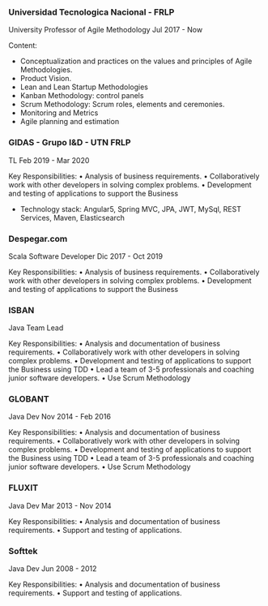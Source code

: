 ### Universidad Tecnologica Nacional - FRLP
University Professor of Agile Methodology
Jul 2017 - Now

Content:
* Conceptualization and practices on the values and principles of Agile Methodologies.
* Product Vision.
* Lean and Lean Startup Methodologies
* Kanban Methodology: control panels
* Scrum Methodology: Scrum roles, elements and ceremonies.
* Monitoring and Metrics
* Agile planning and estimation

### GIDAS - Grupo I&D - UTN FRLP
TL
Feb 2019 - Mar 2020

Key Responsibilities:
• Analysis of business requirements.
• Collaboratively work with other developers in solving complex problems.
• Development and testing of applications to support the Business

* Technology stack: Angular5, Spring MVC, JPA, JWT, MySql, REST Services, Maven, Elasticsearch

 ### Despegar.com
Scala Software Developer
Dic 2017 - Oct 2019
 
 Key Responsibilities:
 • Analysis of business requirements.
 • Collaboratively work with other developers in solving complex problems. 
 • Development and testing of applications to support the Business
 
 ### ISBAN
 Java Team Lead 
  
 Key Responsibilities:
 • Analysis and documentation of business requirements.
 • Collaboratively work with other developers in solving complex problems. 
 • Development and testing of applications to support the Business using TDD
 • Lead a team of 3-5 professionals and coaching junior software developers.
 • Use Scrum Methodology

 ### GLOBANT
Java Dev
Nov 2014 - Feb 2016

Key Responsibilities:
 • Analysis and documentation of business requirements.
 • Collaboratively work with other developers in solving complex problems. 
 • Development and testing of applications to support the Business using TDD
 • Lead a team of 3-5 professionals and coaching junior software developers.
 • Use Scrum Methodology
 
 ### FLUXIT
 Java Dev
 Mar 2013 - Nov 2014
 
 Key Responsibilities:
 • Analysis and documentation of business requirements.
 • Support and testing of applications.
 
 ### Softtek
 Java Dev
 Jun 2008 - 2012
 
  Key Responsibilities:
  • Analysis and documentation of business requirements.
  • Support and testing of applications.